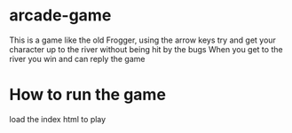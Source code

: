 arcade-game
===============================

This is a game like the old Frogger, using the arrow keys try and get your character up to the river without being hit by the bugs
When you get to the river you win and can reply the game

How to run the game
===============================

load the index html to play